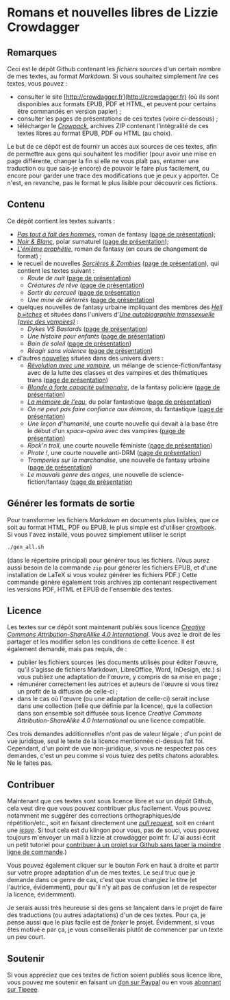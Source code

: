 Romans et nouvelles libres de Lizzie Crowdagger 
=========================================================

Remarques
---------

Ceci est le dépôt Github contenant les *fichiers sources* d'un
certain nombre de mes textes, au format
*Markdown*. Si vous souhaitez simplement *lire* ces textes, vous pouvez :

* consulter le site
[http://crowdagger.fr](http://crowdagger.fr) (où ils sont disponibles
aux formats EPUB, PDF et HTML, et peuvent pour certains être commandés en version papier) ;
* consulter les pages de présentations de ces textes (voire ci-dessous) ;
* télécharger le [*Crowpack*](https://github.com/Crowdagger/textes/releases),  archives ZIP contenant l'intégralité de ces textes libres au format EPUB, PDF ou HTML (au choix). 

Le but de ce dépôt est de fournir un accès aux sources de ces
textes, afin de permettre aux gens qui souhaitent les modifier
(pour avoir une mise en page différente, changer la fin si elle ne
vous plaît pas, entamer une traduction ou que sais-je encore) de
pouvoir le faire plus facilement, ou encore pour garder une trace des
modifications que je peux y apporter. Ce n'est, en revanche, pas le
format le plus lisible pour découvrir ces fictions.

Contenu 
-------

Ce dépôt contient les textes suivants :

* [*Pas tout à fait des hommes*](ptafdh/), roman de fantasy ([page de présentation](http://crowdagger.fr/index.php?post/2010/08/12/Pas-tout-%C3%A0-fait-des-hommes));
* [*Noir & Blanc*](blanc-noir/), polar surnaturel ([page de présentation](http://crowdagger.fr/index.php?post/2010/11/30/Noir-Blanc));
* [*L'énième prophétie*](enieme_prophetie/), roman de fantasy (en cours de changement de format) ;
* le recueil de nouvelles
  [*Sorcières & Zombies*](recueils/sorcieres_zombies/) ([page de présentation](http://crowdagger.fr/index.php?post/2013/09/16/Sorci%C3%A8res-Zombies)), qui contient les
  textes suivant :
  * *Route de nuit* ([page de présentation](http://crowdagger.fr/index.php?post/2012/05/10/Route-de-nuit))
  * *Créatures de rêve* ([page de présentation](http://crowdagger.fr/index.php?post/2010/02/19/Cr%C3%A9atures-de-r%C3%AAve))
  * *Sortir du cercueil* ([page de présentation](http://crowdagger.fr/index.php?post/2010/06/11/Sortir-du-cercueil])
  * *Une mine de déterrés* ([page de présentation](http://crowdagger.fr/index.php?post/2013/11/25/Une-mine-de-d%C3%A9terr%C3%A9s))
* quelques nouvelles de fantasy urbaine impliquant des membres des
[*Hell b☠tches*](hell_butches/) et situées dans l'univers
d'[*Une autobiographie transsexuelle (avec des vampires)*](http://crowdagger.fr/index.php?post/2011/10/16/Une-autobiographie-transsexuelle-%28avec-des-vampires%29) :
  * *Dykes VS Bastards* ([page de présentation](http://crowdagger.fr/index.php?post/2016/09/19/Hell-B%E2%98%A0tches-%3A-Dykes-VS-Bastards))
  * *Une histoire pour enfants* ([page de présentation](http://crowdagger.fr/index.php?post/2016/09/19/Hell-B%E2%98%A0tches-%3A-Une-histoire-pour-enfants))
  * *Bain de soleil* ([page de présentation](http://crowdagger.fr/index.php?post/2011/12/22/Hell-B%E2%98%A0tches-%3A-Bain-de-soleil))
  * *Réagir sans violence* ([page de présentation](http://crowdagger.fr/index.php?post/2012/04/08/Hell-B%E2%98%A0tches-%3A-R%C3%A9agir-sans-violence))
* d'autres [nouvelles](nouvelles/) situées dans des univers divers :
  * [*Révolution avec une vampire*](nouvelles/revolution/), un mélange
    de science-fiction/fantasy avec de la lutte des classes et des
    vampires et des thématiques trans ([page de présentation](http://crowdagger.fr/index.php?post/2011/01/01/R%C3%A9volution-avec-un-vampire))
  * [*Blonde à forte capacité pulmonaire*](nouvelles/pulmonaire/), de
    la fantasy policière ([page de présentation](http://crowdagger.fr/index.php?post/2015/09/17/Blonde-%C3%A0-forte-capacit%C3%A9-pulmonaire))
  * [*La mémoire de l'eau*](nouvelles/memoire/), du polar fantastique ([page de présentation](http://crowdagger.fr/index.php?post/2015/02/28/La-m%C3%A9moire-de-l-eau))
  * *On ne peut pas faire confiance aux démons*, du fantastique ([page de présentation](http://crowdagger.fr/index.php?post/2012/01/19/On-ne-peut-pas-faire-confiance-aux-d%C3%A9mons))
  * *Une leçon d'humanité*, une courte nouvelle qui devait à la base
    être le début d'un *space-opéra* avec des vampires ([page de présentation](http://crowdagger.fr/index.php?post/2013/02/17/Une-le%C3%A7on-d-humanit%C3%A9))
  * *Rock'n troll*, une courte nouvelle féministe ([page de présentation](http://crowdagger.fr/index.php?post/2016/09/20/Rock-n-troll))
  * *Pirate !*, une courte nouvelle anti-DRM ([page de présentation](http://crowdagger.fr/blog/index.php?post/2016/04/23/Pirate-%21))
  * *Tromperies sur la marchandise*, une nouvelle de fantasy urbaine ([page de présentation](http://crowdagger.fr/index.php?post/2016/12/11/Tromperies-sur-la-marchandise))
  * *Le mauvais genre des anges*, une nouvelle de science-fiction/fantasy ([page de présentation](http://crowdagger.fr/index.php?post/2016/11/08/Le-mauvais-genre-des-anges)

Générer les formats de sortie
-----------------------------

Pour transformer les fichiers *Markdown* en documents plus lisibles,
que ce soit au format HTML, PDF ou EPUB, le plus simple est d'utiliser
[crowbook](https://github.com/lise-henry/crowbook). Si vous l'avez installé, vous pouvez simplement utiliser le script 

```bash
./gen_all.sh
```

(dans le répertoire principal) pour générer tous les fichiers. (Vous aurez aussi besoin de la commande `zip` pour générer les fichiers EPUB, et d'une installation de LaTeX si vous voulez générer les fichiers PDF.) Cette commande génère également trois archives zip contenant respectivement les versions PDF, HTML et EPUB de l'ensemble des textes.

Licence 
--------

Les textes sur ce dépôt sont maintenant publiés sous licence [*Creative Commons
Attribution-ShareAlike 4.0 International*](https://creativecommons.org/licenses/by-sa/4.0/). Vous
avez le droit de les partager et les modifier selon les conditions de cette licence. Il est également demandé, mais pas requis, de : 

* publier les fichiers sources (les documents utilisés pour éditer
  l'œuvre, qu'il s'agisse de fichiers Markdown, LibreOffice, Word,
  InDesign, etc.) si vous publiez une adaptation de l'œuvre, y compris
  de sa mise en page ; 
* rémunérer correctement les autrices et auteurs de l'œuvre si vous
  tirez un profit de la diffusion de celle-ci ; 
* dans le cas où l'œuvre (ou une adaptation de celle-ci) serait
  incluse dans une collection (telle que définie par la licence), que
  la collection dans son ensemble soit diffusée sous licence
  *Creative Commons Attribution-ShareAlike 4.0 International* ou une
  licence compatible. 

Ces trois demandes additionnelles n'ont pas de valeur légale ; d'un
point de vue juridique, seul le texte de la licence mentionnée
ci-dessus fait foi. Cependant, d'un point de vue non-juridique, si
vous ne respectez pas ces demandes, c'est un peu comme si vous tuiez
des petits chatons adorables. Ne le faites pas.

Contribuer 
------------

Maintenant que ces textes sont sous licence libre et sur un dépôt
Github, cela veut dire que vous pouvez contribuer plus
facilement. Vous pouvez notamment me suggérer des corrections
orthographiques/de répétition/etc., soit en faisant directement une
[*pull request*](https://github.com/Crowdagger/textes/pulls), soit en
créant une [*issue*](https://github.com/Crowdagger/textes/issues). Si
tout cela est du klingon pour vous, pas de souci, vous pouvez toujours
m'envoyer un mail à lizzie at crowdagger point fr. (J'ai aussi écrit un petit tutoriel pour [contribuer à un projet sur Github sans taper la moindre ligne de commande](http://crowdagger.fr/blog/index.php?post/2017/03/22/Tutoriel-%3A-contribuer-%C3%A0-un-projet-sur-Github).)

Vous pouvez également cliquer sur le bouton *Fork* en haut à droite et
partir sur votre propre adaptation d'un de mes textes. Le seul truc
que je demande dans ce genre de cas, c'est que vous changiez le titre
(et l'autrice, évidemment), pour qu'il n'y ait pas de confusion (et de
respecter la licence, évidemment).

Je serais aussi très heureuse si des gens se lançaient dans le projet
de faire des traductions (ou autres adaptations) d'un de ces
textes. Pour ça, je pense aussi que le plus facile est de *forker* le
projet. Évidemment, si vous êtes motivé·e par ça, je vous
conseillerais plutôt de commencer par un texte un peu court.



Soutenir
---------

Si vous appréciez que ces textes de fiction soient publiés sous licence libre, vous pouvez me soutenir en faisant un [don sur Paypal](https://www.paypal.me/crowdagger) ou en vous [abonnant sur Tipeee](https://www.tipeee.com/lizzie-crowdagger).


